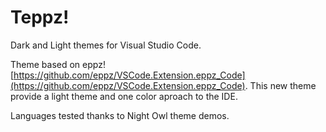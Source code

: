 # Teppz!

Dark and Light themes for Visual Studio Code.

Theme based on eppz! [https://github.com/eppz/VSCode.Extension.eppz_Code](https://github.com/eppz/VSCode.Extension.eppz_Code). This new theme provide a light theme and one color aproach to the IDE.

Languages tested thanks to Night Owl theme demos.
